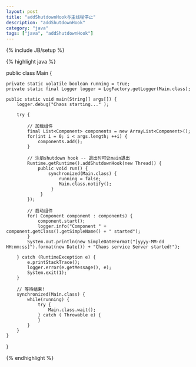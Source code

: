 ```yaml
---
layout: post
title: "addShutdownHook与主线程停止"
description: "addShutdownHook"
category: "java"
tags: ["java", "addShutdownHook"]
---
```

{% include JB/setup %}



{% highlight java %}

public class Main {

    private static volatile boolean running = true;
    private static final Logger logger = LogFactory.getLogger(Main.class);

    public static void main(String[] args[]) {
        logger.debug("Chaos starting..." );

        try {

            // 加载组件
            final List<Component> components = new ArrayList<Component>();
            for(int i = 0; i < args.length; ++i) {
                components.add();
            }

            // 注册shutdown hook -- 退出时可让main退出
            Runtime.getRuntime().addShutdownHook(new Thread() {
                public void run() {
                    synchronized(Main.class) {
                        running = false;
                        Main.class.notify();
                     }
                 }
            });

            // 启动组件
            for( Component component : components) {
                component.start();
                logger.info("Component " + component.getClass().getSimpleName() + " started");
            }
            System.out.println(new SimpleDateFormat("[yyyy-MM-dd HH:mm:ss]").format(new Date()) + "Chaos service Server started!");

        } catch (RuntimeException e) {
            e.printStackTrace();
            logger.error(e.getMessage(), e);
            System.exit(1);
        }

        // 等待结束!
        synchronized(Main.class) {
            while(running) {
                try {
                    Main.class.wait();
                } catch ( Throwable e) {
                }
            }
        }
    }
}

{% endhighlight %}


